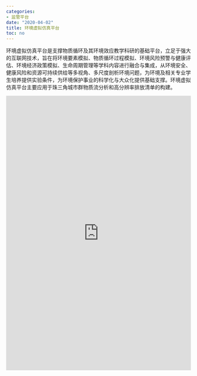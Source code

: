 ```yaml
---
categories:
- 监管平台
date: "2020-04-02"
title: 环境虚拟仿真平台
toc: no
---
```


环境虚拟仿真平台是支撑物质循环及其环境效应教学科研的基础平台，立足于强大的互联网技术，旨在将环境要素模拟、物质循环过程模拟、环境风险预警与健康评估、环境经济政策模拟、生命周期管理等学科内容进行融合与集成，从环境安全、健康风险和资源可持续供给等多视角、多尺度剖析环境问题，为环境及相关专业学生培养提供实验条件，为环境保护事业的科学化与大众化提供基础支撑。环境虚拟仿真平台主要应用于珠三角城市群物质流分析和高分辨率排放清单的构建。

<iframe
  src="https://envirlab.netlify.app/"
  width=100%
  height=750
  frameborder=0  
  allowfullscreen>
</iframe>

